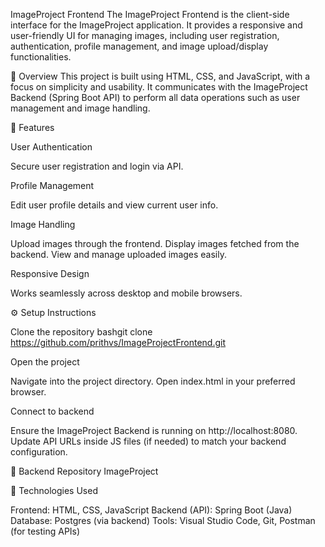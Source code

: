 ImageProject Frontend
The ImageProject Frontend is the client-side interface for the ImageProject application. It provides a responsive and user-friendly UI for managing images, including user registration, authentication, profile management, and image upload/display functionalities.

🚀 Overview
This project is built using HTML, CSS, and JavaScript, with a focus on simplicity and usability. It communicates with the ImageProject Backend (Spring Boot API) to perform all data operations such as user management and image handling.

🧩 Features

User Authentication

Secure user registration and login via API.


Profile Management

Edit user profile details and view current user info.


Image Handling

Upload images through the frontend.
Display images fetched from the backend.
View and manage uploaded images easily.


Responsive Design

Works seamlessly across desktop and mobile browsers.


⚙️ Setup Instructions

Clone the repository
bashgit clone https://github.com/prithvs/ImageProjectFrontend.git

Open the project

Navigate into the project directory.
Open index.html in your preferred browser.


Connect to backend

Ensure the ImageProject Backend is running on http://localhost:8080.
Update API URLs inside JS files (if needed) to match your backend configuration.



🔗 Backend Repository
ImageProject

🧠 Technologies Used

Frontend: HTML, CSS, JavaScript
Backend (API): Spring Boot (Java)
Database: Postgres (via backend)
Tools: Visual Studio Code, Git, Postman (for testing APIs)


